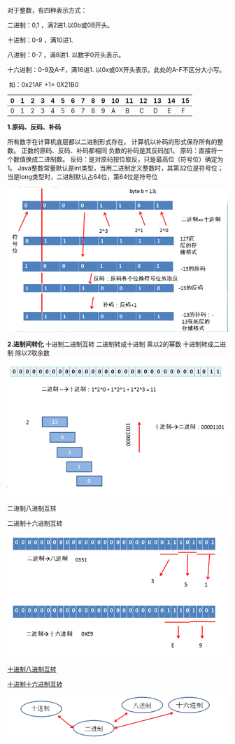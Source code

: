 对于整数，有四种表示方式：

  二进制：0,1 ，满2进1.以0b或0B开头。

  十进制：0-9 ，满10进1.

  八进制：0-7 ，满8进1. 以数字0开头表示。

  十六进制：0-9及A-F，满16进1. 以0x或0X开头表示。此处的A-F不区分大小写。

​    如：0x21AF +1= 0X21B0

| **0** | **1** | **2** | **3** | **4** | **5** | **6** | **7** | **8** | **9** | **10** | **11** | **12** | **13** | **14** | **15** |
| ----- | ----- | ----- | ----- | ----- | ----- | ----- | ----- | ----- | ----- | ------ | ------ | ------ | ------ | ------ | ------ |
| 0     | 1     | 2     | 3     | 4     | 5     | 6     | 7     | 8     | 9     | A      | B      | C      | D      | E      | F      |



**1.原码、反码、补码**

  所有数字在计算机底层都以二进制形式存在。
  计算机以补码的形式保存所有的整数。
    正数的原码、反码、补码都相同
    负数的补码是其反码加1。
  原码：直接将一个数值换成二进制数。
  反码：是对原码按位取反，只是最高位（符号位）确定为1。
  Java整数常量默认是int类型，当用二进制定义整数时，其第32位是符号位；当是long类型时，二进制默认占64位，第64位是符号位

[![wKioL1kuGlfQ0L_dAACj_GrpySk664.png](../assets/wKioL1kuGlfQ0L_dAACj_GrpySk664.png)
](https://s1.51cto.com/wyfs02/M00/97/5F/wKioL1kuGlfQ0L_dAACj_GrpySk664.png)

**2.进制间转化**
 十进制二进制互转
    二进制转成十进制  乘以2的幂数
    十进制转成二进制  除以2取余数
[![wKioL1kuH3TTJrKTAABE1kplv-c085.png](../assets/wKioL1kuH3TTJrKTAABE1kplv-c085.png)](https://s4.51cto.com/wyfs02/M01/97/60/wKioL1kuH3TTJrKTAABE1kplv-c085.png)

二进制八进制互转

二进制十六进制互转

[![wKiom1kuIGfSNqR_AABAaZfqVew465.png](../assets/wKiom1kuIGfSNqR_AABAaZfqVew465.png)
](https://s4.51cto.com/wyfs02/M01/97/5F/wKiom1kuIGfSNqR_AABAaZfqVew465.png)

[十进制八进制互转](https://s4.51cto.com/wyfs02/M01/97/5F/wKiom1kuIGfSNqR_AABAaZfqVew465.png)

[十进制十六进制互转
](https://s4.51cto.com/wyfs02/M01/97/5F/wKiom1kuIGfSNqR_AABAaZfqVew465.png)

[    ](https://s4.51cto.com/wyfs02/M01/97/5F/wKiom1kuIGfSNqR_AABAaZfqVew465.png)[![wKioL1kuIUqxBZN1AABV-ZSgP1M655.png](../assets/wKioL1kuIUqxBZN1AABV-ZSgP1M655.png)](https://s3.51cto.com/wyfs02/M01/97/61/wKioL1kuIUqxBZN1AABV-ZSgP1M655.png)